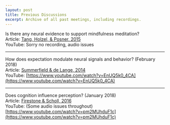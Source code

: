 ```yaml
---
layout: post
title: Previous Discussions
excerpt: Archive of all past meetings, including recordings.
---
```


Is there any neural evidence to support mindfulness meditation? <br />
Article: [Tang, Holzel, & Posner, 2015](https://gallery.mailchimp.com/360045125d070e047e2db7f91/files/3931c88a-a543-45fe-8ed9-03ca996079c0/Tang_Holzel_Posner_2015.pdf) <br />
YouTube: Sorry no recording, audio issues

---

How does expectation modulate neural signals and behavior? (February 2018) <br />
Article: [Summerfield & de Lange, 2014](https://www.nature.com/articles/nrn3838.pdf) <br />
YouTube: [https://www.youtube.com/watch?v=EnUQ5k0_4CA](https://www.youtube.com/watch?v=EnUQ5k0_4CA)

---

Does cognition influence perception? (January 2018) <br />
Article: [Firestone & Scholl, 2016](http://perception.yale.edu/papers/16-Firestone-Scholl-BBS.pdf) <br />
YouTube: (Some audio issues throughout) [https://www.youtube.com/watch?v=pm2MUhduF1c](https://www.youtube.com/watch?v=pm2MUhduF1c)
